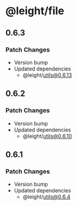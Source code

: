 # @leight/file

## 0.6.3

### Patch Changes

- Version bump
- Updated dependencies
    - @leight/utils@0.6.13

## 0.6.2

### Patch Changes

- Version bump
- Updated dependencies
    - @leight/utils@0.6.10

## 0.6.1

### Patch Changes

- Version bump
- Updated dependencies
    - @leight/utils@0.6.4
